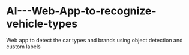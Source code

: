 # AI---Web-App-to-recognize-vehicle-types
Web app to detect the car types and brands using object detection and custom labels
